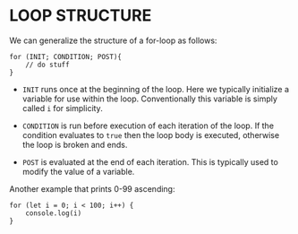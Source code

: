 # LOOP STRUCTURE

We can generalize the structure of a for-loop as follows:

    for (INIT; CONDITION; POST){
        // do stuff
    }

- `INIT` runs once at the beginning of the loop. Here we typically initialize a variable for use within the loop. Conventionally this variable is simply called `i` for simplicity.

- `CONDITION` is run before execution of each iteration of the loop. If the condition evaluates to `true` then the loop body is executed, otherwise the loop is broken and ends.

- `POST` is evaluated at the end of each iteration. This is typically used to modify the value of a variable.

Another example that prints 0-99 ascending:

    for (let i = 0; i < 100; i++) {
        console.log(i)
    }
